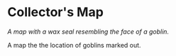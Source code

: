# Collector's Map

*A map with a wax seal resembling the face of a goblin.*

A map the the location of goblins marked out.
